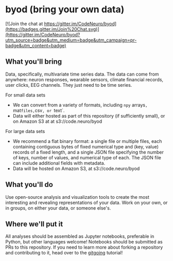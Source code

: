 # byod (bring your own data)

[![Join the chat at https://gitter.im/CodeNeuro/byod](https://badges.gitter.im/Join%20Chat.svg)](https://gitter.im/CodeNeuro/byod?utm_source=badge&utm_medium=badge&utm_campaign=pr-badge&utm_content=badge)

## What you'll bring
Data, specifically, multivariate time series data. The data can come from anywhere: neuron responses, wearable sensors, climate financial records, user clicks, EEG channels. They just need to be time series. 

For small data sets
- We can convert from a variety of formats, including `npy` arrays`, `mat` files, `csv`, or `text`.
- Data will either hosted as part of this repository (if sufficiently small), or on Amazon S3 at at s3://code.neuro/byod

For large data sets
- We recommend a flat binary format: a single file or multiple files, each containing contiguous bytes of fixed numerical type and (key, value) records of a fixed length, and a single JSON file specifying the number of keys, number of values, and numerical type of each. The JSON file can include additional fields with metadata.
- Data will be hosted on Amazon S3, at s3://code.neuro/byod

## What you'll do
Use open-source analysis and visualization tools to create the most interesting and revealing representations of your data. Work on your own, or in groups, on either your data, or someone else's.

## Where we'll put it
All analyses should be assembled as Jupyter notebooks, preferable in Python, but other languages welcome! Notebooks should be submitted as PRs to this repository. If you need to learn more about forking a repository and contributing to it, head over to the [gitgoing](http://github.com/CodeNeuro/gitgoing) tutorial!

